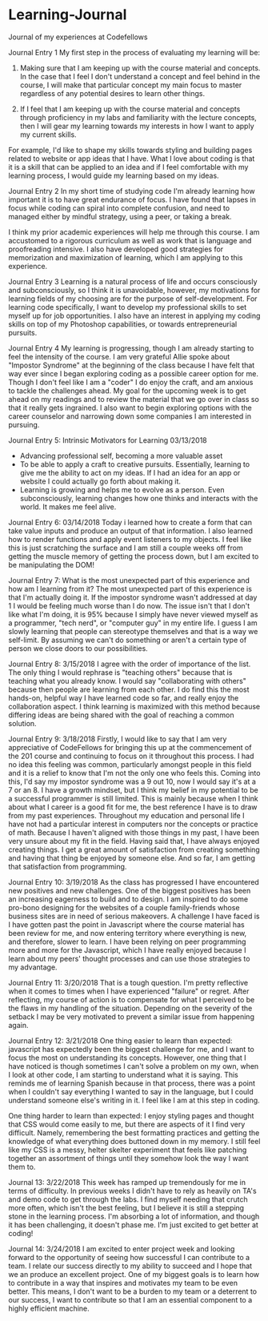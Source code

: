 # Learning-Journal
Journal of my experiences at Codefellows

Journal Entry 1
My first step in the process of evaluating my learning will be:

1. Making sure that I am keeping up with the course material and concepts. In the case that I feel I don't understand a concept and feel behind in the course, I will make that particular concept my main focus to master regardless of any potential desires to learn other things.

2. If I feel that I am keeping up with the course material and concepts through proficiency in my labs and familiarity with the lecture concepts, then I will gear my learning towards my interests in how I want to apply my current skills.

For example, I'd like to shape my skills towards styling and building pages related to website or app ideas that I have. What I love about coding is that it is a skill that can be applied to an idea and if I feel comfortable with my learning process, I would guide my learning based on my ideas.

Journal Entry 2
In my short time of studying code I'm already learning how important it is to have great endurance of focus. I have found that lapses in focus while coding can spiral into complete confusion, and need to managed either by mindful strategy, using a peer, or taking a break. 

I think my prior academic experiences will help me through this course. I am accustomed to a rigorous curriculum as well as work that is language and proofreading intensive. I also have developed good strategies for memorization and maximization of learning, which I am applying to this experience.

Journal Entry 3
Learning is a natural process of life and occurs consciously and subconsciously, so I think it is unavoidable, however, my motivations for learning fields of my choosing are for the purpose of self-development. For learning code specifically, I want to develop my professional skills to set myself up for job opportunities. I also have an interest in applying my coding skills on top of my Photoshop capabilities, or towards entrepreneurial pursuits. 

Journal Entry 4
My learning is progressing, though I am already starting to feel the intensity of the course. I am very grateful Allie spoke about "Impostor Syndrome" at the beginning of the class because I have felt that way ever since I began exploring coding as a possible career option for me. Though I don't feel like I am a "coder" I do enjoy the craft, and am anxious to tackle the challenges ahead. My goal for the upcoming week is to get ahead on my readings and to review the material that we go over in class so that it really gets ingrained. I also want to begin exploring options with the career counselor and narrowing down some companies I am interested in pursuing.

Journal Entry 5: Intrinsic Motivators for Learning 03/13/2018
- Advancing professional self, becoming a more valuable asset
- To be able to apply a craft to creative pursuits. Essentially, learning to give me the ability to act on my ideas. If I had an idea for an app or website I could actually go forth about making it.
- Learning is growing and helps me to evolve as a person. Even subconsciously, learning changes how one thinks and interacts with the world. It makes me feel alive.

Journal Entry 6: 03/14/2018
Today i learned how to create a form that can take value inputs and produce an output of that information. I also learned how to render functions and apply event listeners to my objects. I feel like this is just scratching the surface and I am still a couple weeks off from getting the muscle memory of getting the process down, but I am excited to be manipulating the DOM!

Journal Entry 7: What is the most unexpected part of this experience and how am I learning from it?
The most unexpected part of this experience is that I'm actually doing it. If the impostor syndrome wasn't addressed at day 1 I would be feeling much worse than I do now. The issue isn't that I don't like what I'm doing, it is 95% because I simply have never viewed myself as a programmer, "tech nerd", or "computer guy" in my entire life. I guess I am slowly learning that people can stereotype themselves and that is a way we self-limit. By assuming we can't do something or aren't a certain type of person we close doors to our possibilities. 

Journal Entry 8: 3/15/2018
I agree with the order of importance of the list. The only thing I would rephrase is "teaching others" because that is teaching what you already know. I would say "collaborating with others" because then people are learning from each other. I do find this the most hands-on, helpful way I have learned code so far, and really enjoy the collaboration aspect. I think learning is maximized with this method because differing ideas are being shared with the goal of reaching a common solution.

Journal Entry 9: 3/18/2018
Firstly, I would like to say that I am very appreciative of CodeFellows for bringing this up at the commencement of the 201 course and continuing to focus on it throughout this process. I had no idea this feeling was common, particularly amongst people in this field and it is a relief to know that I'm not the only one who feels this. Coming into this, I'd say my impostor syndrome was a 9 out 10, now I would say it's at a 7 or an 8. I have a growth mindset, but I think my belief in my potential to be a successful programmer is still limited. This is mainly because when I think about what I career is a good fit for me, the best reference I have is to draw from my past experiences. Throughout my education and personal life I have not had a particular interest in computers nor the concepts or practice of math. Because I haven't aligned with those things in my past, I have been very unsure about my fit in the field. Having said that, I have always enjoyed creating things. I get a great amount of satisfaction from creating something and having that thing be enjoyed by someone else. And so far, I am getting that satisfaction from programming. 

Journal Entry 10: 3/19/2018
As the class has progressed I have encountered new positives and new challenges. One of the biggest positives has been an increasing eagerness to build and to design. I am inspired to do some pro-bono designing for the websites of a couple family-friends whose business sites are in need of serious makeovers. A challenge I have faced is I have gotten past the point in Javascript where the course material has been review for me, and now entering territory where everything is new, and therefore, slower to learn. I have been relying on peer programming more and more for the Javascript, which I have really enjoyed because I learn about my peers' thought processes and can use those strategies to my advantage. 

Journal Entry 11: 3/20/2018
That is a tough question. I'm pretty reflective when it comes to times when I have experienced "failure" or regret. After reflecting, my course of action is to compensate for what I perceived to be the flaws in my handling of the situation. Depending on the severity of the setback I may be very motivated to prevent a similar issue from happening again.

Journal Entry 12: 3/21/2018
One thing easier to learn than expected: javascript has expectedly been the biggest challenge for me, and I want to focus the most on understanding its concepts. However, one thing that I have noticed is though sometimes I can't solve a problem on my own, when I look at other code, I am starting to understand what it is saying. This reminds me of learning Spanish because in that process, there was a point when I couldn't say everything I wanted to say in the language, but I could understand someone else's writing in it. I feel like I am at this step in coding.

One thing harder to learn than expected: I enjoy styling pages and thought that CSS would come easily to me, but there are aspects of it I find very difficult. Namely, remembering the best formatting practices and getting the knowledge of what everything does buttoned down in my memory. I still feel like my CSS is a messy, helter skelter experiment that feels like patching together an assortment of things until they somehow look the way I want them to.

Journal 13: 3/22/2018
This week has ramped up tremendously for me in terms of difficulty. In previous weeks I didn't have to rely as heavily on TA's and demo code to get through the labs. I find myself needing that crutch more often, which isn't the best feeling, but I believe it is still a stepping stone in the learning process. I'm absorbing a lot of information, and though it has been challenging, it doesn't phase me. I'm just excited to get better at coding!

Journal 14: 3/24/2018
I am excited to enter project week and looking forward to the opportunity of seeing how successful I can contribute to a team. I relate our success directly to my ability to succeed and I hope that we an produce an excellent project. One of my biggest goals is to learn how to contribute in a way that inspires and motivates my team to be even better. This means, I don't want to be a burden to my team or a deterrent to our success, I want to contribute so that I am an essential component to a highly efficient machine.
